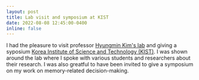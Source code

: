 ```yaml
---
layout: post
title: Lab visit and symposium at KIST
date: 2022-08-08 12:45:00-0400
inline: false
---
```


I had the pleasure to visit professor <a href="https://sites.google.com/view/tunnelatkist">Hyungmin Kim's lab</a> and giving a syposium <a href="https://eng.kist.re.kr/eng/index.do">Korea Institute of Science and Technology (KIST)</a>. I was shown around the lab where I spoke with various students and researchers about their research. I was also greatful to have been invited to give a symposium on my work on memory-related decision-making. 



